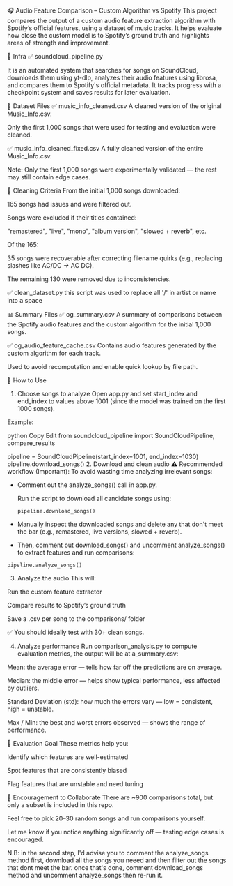 🎧 Audio Feature Comparison – Custom Algorithm vs Spotify
This project compares the output of a custom audio feature extraction algorithm with Spotify’s official features, using a dataset of music tracks. It helps evaluate how close the custom model is to Spotify’s ground truth and highlights areas of strength and improvement.

🔩 Infra
✅ soundcloud_pipeline.py

It is an automated system that searches for songs on SoundCloud, downloads them using yt-dlp, analyzes their audio features using librosa, and compares them to Spotify's official metadata. It tracks progress with a checkpoint system and saves results for later evaluation.

📁 Dataset Files
✅ music_info_cleaned.csv
A cleaned version of the original Music_Info.csv.

Only the first 1,000 songs that were used for testing and evaluation were cleaned.

✅ music_info_cleaned_fixed.csv
A fully cleaned version of the entire Music_Info.csv.

Note: Only the first 1,000 songs were experimentally validated — the rest may still contain edge cases.

🧹 Cleaning Criteria
From the initial 1,000 songs downloaded:

165 songs had issues and were filtered out.

Songs were excluded if their titles contained:

"remastered", "live", "mono", "album version", "slowed + reverb", etc.

Of the 165:

35 songs were recoverable after correcting filename quirks (e.g., replacing slashes like AC/DC → AC DC).

The remaining 130 were removed due to inconsistencies.

✅ clean_dataset.py
this script was used to replace all '/' in artist or name into a space


📊 Summary Files
✅ og_summary.csv
A summary of comparisons between the Spotify audio features and the custom algorithm for the initial 1,000 songs.

✅ og_audio_feature_cache.csv
Contains audio features generated by the custom algorithm for each track.

Used to avoid recomputation and enable quick lookup by file path.

🚀 How to Use
1. Choose songs to analyze
Open app.py and set start_index and end_index to values above 1001 (since the model was trained on the first 1000 songs).

Example:

python
Copy
Edit
from soundcloud_pipeline import SoundCloudPipeline, compare_results

pipeline = SoundCloudPipeline(start_index=1001, end_index=1030)
pipeline.download_songs()
2. Download and clean audio
⚠️ Recommended workflow (Important):
To avoid wasting time analyzing irrelevant songs:

- Comment out the analyze_songs() call in app.py.

    Run the script to download all candidate songs using:
    ```
    pipeline.download_songs()
    ```

- Manually inspect the downloaded songs and delete any that don't meet the bar
(e.g., remastered, live versions, slowed + reverb).

- Then, comment out download_songs() and uncomment analyze_songs() to extract features and run comparisons:

```
pipeline.analyze_songs()
```

3. Analyze the audio
This will:

Run the custom feature extractor

Compare results to Spotify’s ground truth

Save a .csv per song to the comparisons/ folder

✅ You should ideally test with 30+ clean songs.

4. Analyze performance
Run comparison_analysis.py to compute evaluation metrics, the output will be at a_summary.csv:

Mean: the average error — tells how far off the predictions are on average.

Median: the middle error — helps show typical performance, less affected by outliers.

Standard Deviation (std): how much the errors vary — low = consistent, high = unstable.

Max / Min: the best and worst errors observed — shows the range of performance.


🔬 Evaluation Goal
These metrics help you:

Identify which features are well-estimated

Spot features that are consistently biased

Flag features that are unstable and need tuning

🧪 Encouragement to Collaborate
There are ~900 comparisons total, but only a subset is included in this repo.

Feel free to pick 20–30 random songs and run comparisons yourself.

Let me know if you notice anything significantly off — testing edge cases is encouraged.

N.B: in the second step, I'd advise you to comment the analyze_songs method first, download all the songs you neeed and then filter out the songs that dont meet the bar. once that's done, comment download_songs method and uncomment analyze_songs then re-run it. 